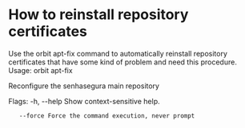 # How to reinstall repository certificates 

Use the 
orbit apt-fix
 command to automatically reinstall repository certificates that have some kind of problem and need this procedure.
Usage: orbit apt-fix

Reconfigure the senhasegura main repository

Flags:
   -h, --help Show context-sensitive help.

       --force Force the command execution, never prompt